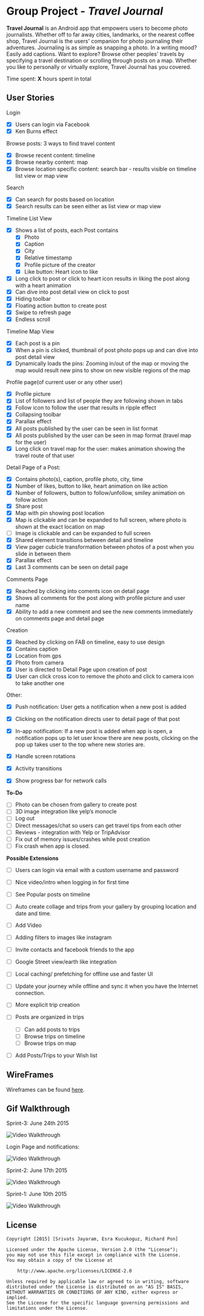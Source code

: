 # Group Project - *Travel Journal*

**Travel Journal** is an Android app that empowers users to become photo journalists. Whether off to far away cities, landmarks, or the nearest coffee shop, Travel Journal is the users' companion for photo journaling their adventures. Journaling is as simple as snapping a photo. In a writing mood? Easily add captions. Want to explore? Browse other peoples' travels by specifying a travel destination or scrolling through posts on a map. Whether you like to personally or virtually explore, Travel Journal has you covered.

Time spent: **X** hours spent in total

## User Stories

Login
* [x] Users can login via Facebook
* [x] Ken Burns effect

Browse posts: 3 ways to find travel content
* [x] Browse recent content: timeline
* [x] Browse nearby content: map
* [x] Browse location specific content: search bar - results visible on timeline list view or map view

Search
* [x] Can search for posts based on location
* [x] Search results can be seen either as list view or map view

Timeline List View
* [x] Shows a list of posts, each Post contains 
  * [x] Photo
  * [x] Caption
  * [x] City
  * [x] Relative timestamp
  * [x] Profile picture of the creator
  * [x] Like button: Heart icon to like
* [x] Long click to post or click to heart icon results in liking the post along with a heart animation
* [x] Can dive into post detail view on click to post
* [x] Hiding toolbar
* [x] Floating action button to create post
* [x] Swipe to refresh page
* [x] Endless scroll

Timeline Map View
* [x] Each post is a pin
* [x] When a pin is clicked, thumbnail of post photo pops up and can dive into post detail view
* [x] Dynamically loads the pins: Zooming in/out of the map or moving the map would result new pins to show on new visible regions of the map 

Profile page(of current user or any other user)
* [x] Profile picture
* [x] List of followers and list of people they are following shown in tabs 
* [x] Follow icon to follow the user that results in ripple effect
* [x] Collapsing toolbar
* [x] Parallax effect
* [x] All posts published by the user can be seen in list format
* [x] All posts published by the user can be seen in map format (travel map for the user)
* [x] Long click on travel map for the user: makes animation showing the travel route of that user

Detail Page of a Post:
* [x] Contains photo(s), caption, profile photo, city, time
* [x] Number of likes, button to like, heart animation on like action
* [x] Number of followers, button to follow/unfollow, smiley animation on follow action 
* [x] Share post
* [x] Map with pin showing post location
* [x] Map is clickable and can be expanded to full screen, where photo is shown at the exact location on map
* [ ] Image is clickable and can be expanded to full screen
* [x] Shared element transitions between detail and timeline
* [x] View pager cubicle transformation between photos of a post when you slide in between them
* [x] Parallax effect
* [x] Last 3 comments can be seen on detail page

Comments Page
* [x] Reached by clicking into coments icon on detail page
* [x] Shows all comments for the post along with profile picture and user name
* [x] Ability to add a new comment and see the new comments immediately on comments page and detail page

Creation
* [x] Reached by clicking on FAB on timeline, easy to use design
* [x] Contains caption
* [x] Location from gps
* [x] Photo from camera
* [x] User is directed to Detail Page upon creation of post
* [x] User can click cross icon to remove the photo and click to camera icon to take another one

Other:
* [x] Push notification: User gets a notification when a new post is added
* [x] Clicking on the notification directs user to detail page of that post
* [x] In-app notification: If a new post is added when app is open, a notification pops up to let user know there are new posts, clicking on the pop up takes user to the top where new stories are.
* [x] Handle screen rotations
* [x] Activity transitions
* [x] Show progress bar for network calls


**To-Do**
* [ ] Photo can be chosen from gallery to create post 
* [ ] 3D image integration like yelp’s monocle 
* [ ] Log out
* [ ] Direct messages/chat so users can get travel tips from each other
* [ ] Reviews - integration with Yelp or TripAdvisor
* [ ] Fix out of memory issues/crashes while post creation
* [ ] Fix crash when app is closed.

**Possible Extensions**
* [ ] Users can login via email with a custom username and password
* [ ] Nice video/intro when logging in for first time  
* [ ] See Popular posts on timeline
* [ ] Auto create collage and trips from your gallery by grouping location and date and time.
* [ ] Add Video
* [ ] Adding filters to images like instagram
* [ ] Invite contacts and facebook friends to the app
* [ ] Google Street view/earth like integration
* [ ] Local caching/ prefetching for offline use and faster UI
* [ ] Update your journey while offline and sync it when you have the Internet connection.
* [ ] More explicit trip creation
* [ ] Posts are organized in trips
  * [ ] Can add posts to trips
  * [ ] Browse trips on timeline
  * [ ] Browse trips on map
* [ ] Add Posts/Trips to your Wish list


## WireFrames

Wireframes can be found [here](https://github.com/TeamTravelJournal/AndroidTravelJournalApp/blob/master/wireframesTravelJournal.pdf).

## Gif Walkthrough

Sprint-3: June 24th 2015

<img src='https://github.com/TeamTravelJournal/AndroidTravelJournalApp/blob/master/group_project_sprint_3_01.gif' title='Sprint 3 Walkthrough' width='' alt='Video Walkthrough' />

Login Page and notifications:

<img src='https://github.com/TeamTravelJournal/AndroidTravelJournalApp/blob/master/group_project_sprint_3_02.gif' title='Sprint 3 Walkthrough-Cont' width='' alt='Video Walkthrough' />

Sprint-2: June 17th 2015

<img src='https://github.com/TeamTravelJournal/AndroidTravelJournalApp/blob/master/group_project_sprint_2.gif' title='Sprint 2 Walkthrough' width='' alt='Video Walkthrough' />

Sprint-1: June 10th 2015

<img src='https://github.com/TeamTravelJournal/AndroidTravelJournalApp/blob/master/group_project_sprint_1.gif' title='Sprint 1 Walkthrough' width='' alt='Video Walkthrough' />

## License

    Copyright [2015] [Srivats Jayaram, Esra Kucukoguz, Richard Pon]

    Licensed under the Apache License, Version 2.0 (the "License");
    you may not use this file except in compliance with the License.
    You may obtain a copy of the License at

        http://www.apache.org/licenses/LICENSE-2.0

    Unless required by applicable law or agreed to in writing, software
    distributed under the License is distributed on an "AS IS" BASIS,
    WITHOUT WARRANTIES OR CONDITIONS OF ANY KIND, either express or implied.
    See the License for the specific language governing permissions and
    limitations under the License.
